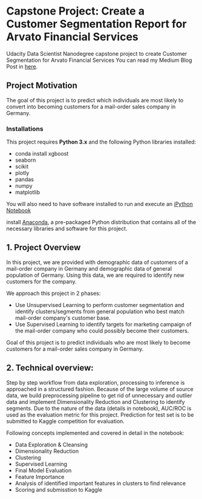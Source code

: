 
# Capstone Project: Create a Customer Segmentation Report for Arvato Financial Services
Udacity Data Scientist Nanodegree capstone project to create Customer Segmentation for Arvato Financial Services
You can read my Medium Blog Post in [here](https://medium.com/@pradeepan.prabha/customer-segmentation-report-arvato-financial-solutions-6fb8e4466dc9).

## Project Motivation

The goal of this project is to predict which individuals are most likely to convert into becoming customers for a mail-order sales company in Germany.

### Installations

This project requires **Python 3.x** and the following Python libraries installed:

- conda install xgboost
- seaborn
- scikit
- plotly
- pandas
- numpy
- matplotlib

You will also need to have software installed to run and execute an [iPython Notebook](http://ipython.org/notebook.html)

install [Anaconda](https://www.continuum.io/downloads), a pre-packaged Python distribution that contains all of the necessary libraries and software for this project.


## 1. Project Overview

In this project, we are provided with demographic data of customers of a mail-order company in Germany and demographic data of general population of Germany. Using this data, we are required to identify new customers for the company.

We approach this project in 2 phases:
* Use Unsupervised Learning to perform customer segmentation and identify clusters/segments from general population who best match mail-order company's customer base.
* Use Supervised Learning to identify targets for marketing campaign of the mail-order company who could possibly become their customers.

Goal of this project is to predict individuals who are most likely to become customers for a mail-order sales company in Germany.


## 2. Technical overview:

Step by step workflow from data exploration, processing to inference is approached in a structured fashion. Because of the large volume of source data, we build preprocessing pipeline  to get rid of unnecessary and outlier data and implement Dimensionality Reduction and Clustering to identify segments. Due to the nature of the data (details in notebook), AUC/ROC is used as the evaluation metric for this project. Prediction for test set is to be submitted to Kaggle competition for evaluation.

Following concepts implemented and covered in detail in the notebook: 
* Data Exploration & Cleansing
* Dimensionality Reduction
* Clustering
* Supervised Learning
* Final Model Evaluation
* Feature Importance
* Analysis of identified important features in clusters to find relevance
* Scoring and submisstion to Kaggle